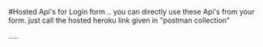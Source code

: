 #Hosted Api's for Login form ..
you can directly use these Api's from your form.
just call the hosted heroku link given in "postman collection"

.....
